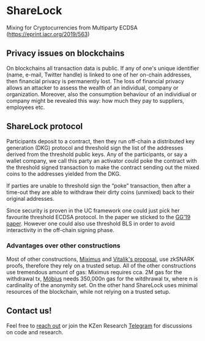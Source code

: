 # ShareLock
Mixing for Cryptocurrencies from Multiparty ECDSA (https://eprint.iacr.org/2019/563)

## Privacy issues on blockchains
On blockchains all transaction data is public. If any of one's unique identifier (name, e-mail, Twitter handle) is linked to one of her on-chain addresses, then financial privacy is permanently lost. The loss of financial privacy allows an attacker to assess the wealth of an individual, company or organization. Moreover, also the consumption behaviour of an individiual or company might be revealed this way: how much they pay to suppliers, employees etc.  

## ShareLock protocol
Participants deposit to a contract, then they run off-chain a distributed key generation (DKG) protocol and threshold sign the list of the addresses derived from the threshold public keys.
Any of the participants, or say a wallet company, we call this party an activator could poke the contract with the threshold signed transaction to make the contract sending out the mixed coins to the addresses yielded from the DKG.

If parties are unable to threshold sign the “poke” transaction, then after a time-out they are able to withdraw their dirty coins (unmixed) back to their original addresses.

Since security is proven in the UC framework one could just pick her favourite threshold ECDSA protocol. In the paper we sticked to the [GG’19 paper](https://eprint.iacr.org/2019/114.pdf). However one could also use threshold BLS in order to avoid interactivity in the off-chain signing phase.

### Advantages over other constructions
Most of other constructions, [Miximus](https://github.com/barryWhiteHat/miximus) and [Vitalik's proposal](https://hackmd.io/@HWeNw8hNRimMm2m2GH56Cw/rJj9hEJTN?type=view), use zkSNARK proofs, therefore they rely on a trusted setup. All of the other constructions use tremendous amount of gas: Miximus requires cca. 2M gas for the withdrawal tx, [Möbius](https://github.com/clearmatics/mobius) needs 350,000n gas for the witdhrawal tx, where n is cardinality of the anonymity set. On the other hand ShareLock uses minimal resources of the blockchain, while not relying on a trusted setup.

## Contact us!
Feel free to [reach out](mailto:github@kzencorp.com) or join the KZen Research [Telegram]( https://t.me/kzen_research) for discussions on code and research.
